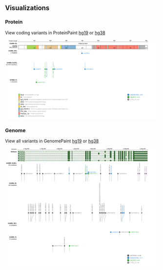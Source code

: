 ## Visualizations
### Protein
View coding variants in ProteinPaint [hg19](https://morinlab.github.io/LLMPP/GAMBL/FGFR3_protein.html)  or [hg38](https://morinlab.github.io/LLMPP/GAMBL/FGFR3_protein_hg38.html)

![](images/proteinpaint/FGFR3_NM_000142.svg)

### Genome
View all variants in GenomePaint [hg19](https://morinlab.github.io/LLMPP/GAMBL/FGFR3.html)  or [hg38](https://morinlab.github.io/LLMPP/GAMBL/FGFR3_hg38.html)

![](images/proteinpaint/FGFR3.svg)

